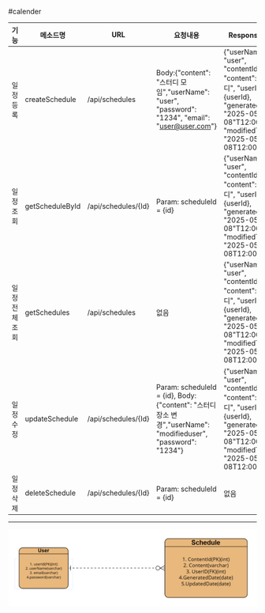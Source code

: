 #calender


| 기능      | 메소드명            | URL                 | 요청내용                                                                                                   | Response 예시                                                                                                                                                   | 상태코드      |
|---------|-----------------|---------------------|--------------------------------------------------------------------------------------------------------|---------------------------------------------------------------------------------------------------------------------------------------------------------------|-----------|
| 일정 등록   | createSchedule  | /api/schedules      | Body:{"content": "스터디 모임","userName": "user", "password": "1234", "email": "user@user.com"}            | {"userName": "user", "contentId": {id}, "content": "스터디", "userId": {userId}, "generatedTime": "2025-05-08"T12:00:00", "modifiedTime": "2025-05-08T12:00:01"} | 200: 등록완료 |
| 일정 조회   | getScheduleById | /api/schedules/{Id} | Param: scheduleId = {id}                                                                               | {"userName": "user", "contentId": {id}, "content": "스터디", "userId": {userId}, "generatedTime": "2025-05-08"T12:00:00", "modifiedTime": "2025-05-08T12:00:01"} | 200: 조회완료 |
| 일정 전체조회 | getSchedules    | /api/schedules      | 없음                                                                                                     | {"userName": "user", "contentId": {id}, "content": "스터디", "userId": {userId}, "generatedTime": "2025-05-08"T12:00:00", "modifiedTime": "2025-05-08T12:00:01"} | 200: 조회완료 |
| 일정 수정   | updateSchedule  | /api/schedules/{Id} | Param: scheduleId = {id}, Body:{"content": "스터디 장소 변경","userName": "modifieduser", "password": "1234"} | {"userName": "user", "contentId": {id}, "content": "스터디", "userId": {userId}, "generatedTime": "2025-05-08"T12:00:00", "modifiedTime": "2025-05-08T12:00:01"} | 200: 수정완료 |
| 일정 삭제   | deleteSchedule  | /api/schedules/{Id} | Param: scheduleId = {id}                                                                               | 없음                                                                                                                                                            | 200: 삭제완료 |
---

![ERD](src/ERD.png)
